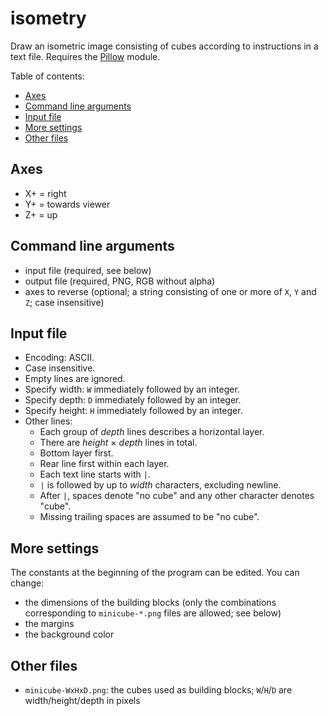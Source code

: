 # isometry
Draw an isometric image consisting of cubes according to instructions in a text file. Requires the [Pillow](https://python-pillow.org) module.

Table of contents:
* [Axes](#axes)
* [Command line arguments](#command-line-arguments)
* [Input file](#input-file)
* [More settings](#more-settings)
* [Other files](#other-files)

## Axes
* X+ = right
* Y+ = towards viewer
* Z+ = up

## Command line arguments
* input file (required, see below)
* output file (required, PNG, RGB without alpha)
* axes to reverse (optional; a string consisting of one or more of `X`, `Y` and `Z`; case insensitive)

## Input file
* Encoding: ASCII.
* Case insensitive.
* Empty lines are ignored.
* Specify width: `W` immediately followed by an integer.
* Specify depth: `D` immediately followed by an integer.
* Specify height: `H` immediately followed by an integer.
* Other lines:
  * Each group of *depth* lines describes a horizontal layer.
  * There are *height* &times; *depth* lines in total.
  * Bottom layer first.
  * Rear line first within each layer.
  * Each text line starts with `|`.
  * `|` is followed by up to *width* characters, excluding newline.
  * After `|`, spaces denote "no cube" and any other character denotes "cube".
  * Missing trailing spaces are assumed to be "no cube".

## More settings
The constants at the beginning of the program can be edited. You can change:
* the dimensions of the building blocks (only the combinations corresponding to `minicube-*.png` files are allowed; see below)
* the margins
* the background color

## Other files
* `minicube-WxHxD.png`: the cubes used as building blocks; `W`/`H`/`D` are width/height/depth in pixels
